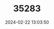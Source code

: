 ---
title: "35283"
category: "Brunellia macrophylla"
draft: false
date: 2024-02-22 13:03:50
languages:
  Spanish; Castilian: ["Aliso"]
---